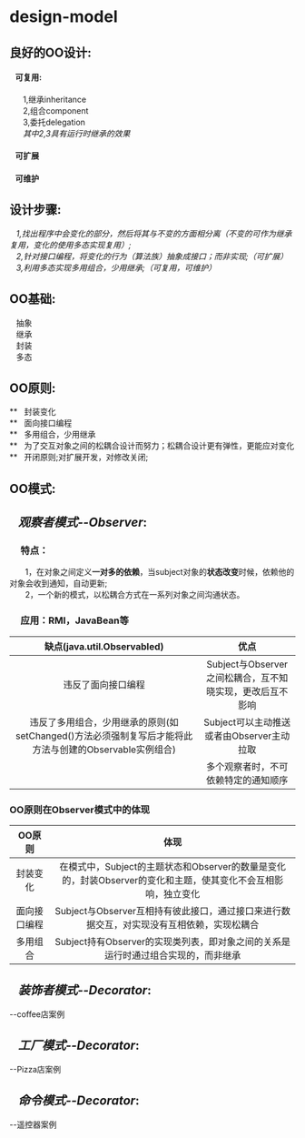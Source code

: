 # design-model

## 良好的OO设计:  
#### &nbsp;&nbsp;&nbsp;可复用:  
&nbsp;&nbsp;&nbsp;&nbsp;&nbsp;&nbsp;1,继承inheritance  
&nbsp;&nbsp;&nbsp;&nbsp;&nbsp;&nbsp;2,组合component  
&nbsp;&nbsp;&nbsp;&nbsp;&nbsp;&nbsp;3,委托delegation  
*&nbsp;&nbsp;&nbsp;&nbsp;&nbsp;&nbsp;其中2,3具有运行时继承的效果*  
#### &nbsp;&nbsp;&nbsp;可扩展  
#### &nbsp;&nbsp;&nbsp;可维护  

## 设计步骤:  
&nbsp;&nbsp;&nbsp;*1,找出程序中会变化的部分，然后将其与不变的方面相分离（不变的可作为继承复用，变化的使用多态实现复用）;*  
&nbsp;&nbsp;&nbsp;*2,针对接口编程，将变化的行为（算法族）抽象成接口；而非实现;（可扩展）*  
&nbsp;&nbsp;&nbsp;*3,利用多态实现多用组合，少用继承;（可复用，可维护）*  


## OO基础:  
&nbsp;&nbsp;&nbsp;抽象  
&nbsp;&nbsp;&nbsp;继承  
&nbsp;&nbsp;&nbsp;封装  
&nbsp;&nbsp;&nbsp;多态  
  
## OO原则:  
**&nbsp;&nbsp;&nbsp;封装变化  
**&nbsp;&nbsp;&nbsp;面向接口编程  
**&nbsp;&nbsp;&nbsp;多用组合，少用继承  
**&nbsp;&nbsp;&nbsp;为了交互对象之间的松耦合设计而努力；松耦合设计更有弹性，更能应对变化  
**&nbsp;&nbsp;&nbsp;开闭原则;对扩展开发，对修改关闭;  

## OO模式:  
## *&nbsp;&nbsp;&nbsp;观察者模式--Observer*:  
### &nbsp;&nbsp;&nbsp;&nbsp;&nbsp;特点：  
&nbsp;&nbsp;&nbsp;&nbsp;&nbsp;&nbsp;&nbsp;1，在对象之间定义**一对多的依赖**，当subject对象的**状态改变**时候，依赖他的对象会收到通知，自动更新;  
&nbsp;&nbsp;&nbsp;&nbsp;&nbsp;&nbsp;&nbsp;2，一个新的模式，以松耦合方式在一系列对象之间沟通状态。  
### &nbsp;&nbsp;&nbsp;&nbsp;&nbsp;应用：RMI，JavaBean等


|缺点(java.util.Observabled)|优点|  
|:--:|:--:|
|违反了面向接口编程|Subject与Observer之间松耦合，互不知晓实现，更改后互不影响|
|违反了多用组合，少用继承的原则(如setChanged()方法必须强制复写后才能将此方法与创建的Observable实例组合)|Subject可以主动推送或者由Observer主动拉取|
|&nbsp;&nbsp;&nbsp;&nbsp;&nbsp;|多个观察者时，不可依赖特定的通知顺序|

### OO原则在Observer模式中的体现  
|  OO原则  |  体现  |
|:------:|:------:|
|封装变化|在模式中，Subject的主题状态和Observer的数量是变化的，封装Observer的变化和主题，使其变化不会互相影响，独立变化|
|面向接口编程|Subject与Observer互相持有彼此接口，通过接口来进行数据交互，对实现没有互相依赖，实现松耦合|
|多用组合|Subject持有Observer的实现类列表，即对象之间的关系是运行时通过组合实现的，而非继承|  

## *&nbsp;&nbsp;&nbsp;装饰者模式--Decorator*: 
--coffee店案例
## *&nbsp;&nbsp;&nbsp;工厂模式--Decorator*: 
--Pizza店案例
## *&nbsp;&nbsp;&nbsp;命令模式--Decorator*: 
--遥控器案例
